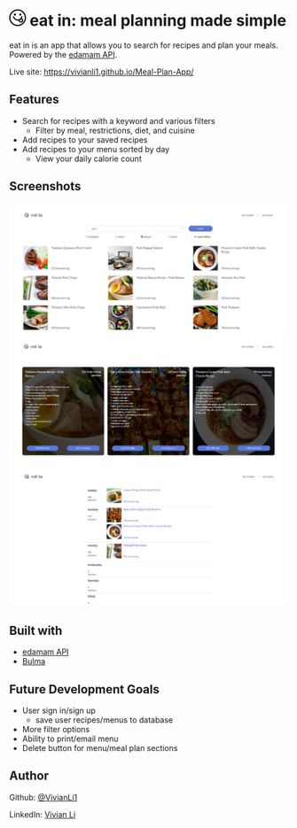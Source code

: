 # ![logo](./images/logo-small.png) eat in: meal planning made simple
eat in is an app that allows you to search for recipes and plan your meals. Powered by the [edamam API](https://www.edamam.com/). 

Live site: https://vivianli1.github.io/Meal-Plan-App/

## Features
- Search for recipes with a keyword and various filters
  - Filter by meal, restrictions, diet, and cuisine
- Add recipes to your saved recipes
- Add recipes to your menu sorted by day
  - View your daily calorie count  

## Screenshots
![ss1](./images/screenshots/ss1.png)
![ss2](./images/screenshots/ss2.png)
![ss3](./images/screenshots/ss3.png)

## Built with
- [edamam API](https://www.edamam.com/)
- [Bulma](https://bulma.io/)

## Future Development Goals
- User sign in/sign up
  - save user recipes/menus to database
- More filter options
- Ability to print/email menu 
- Delete button for menu/meal plan sections

## Author
Github: [@VivianLi1](https://github.com/VivianLi1)

LinkedIn: [Vivian Li](https://www.linkedin.com/in/vivian-li-39188b171/)

